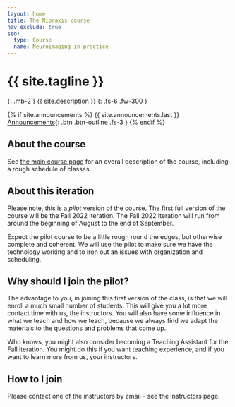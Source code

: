 ```yaml
---
layout: home
title: The Nipraxis course
nav_exclude: true
seo:
  type: Course
  name: Neuroimaging in practice
---
```


# {{ site.tagline }}
{: .mb-2 }
{{ site.description }}
{: .fs-6 .fw-300 }

{% if site.announcements %}
{{ site.announcements.last }}
[Announcements](announcements.md){: .btn .btn-outline .fs-3 }
{% endif %}

## About the course

See [the main course page](https://nipraxis.org) for an overall description of the course, including a rough schedule of classes.

## About this iteration

Please note, this is a *pilot* version of the course.  The first full version of the course will be the Fall 2022 iteration.  The Fall 2022 iteration will run from around the beginning of August to the end of September.

Expect the pilot course to be a little rough round the edges, but otherwise
complete and coherent.   We will use the pilot to make sure we have the
technology working and to iron out an issues with organization and scheduling.

## Why should I join the pilot?

The advantage to you, in joining this first version of the class, is that we will enroll a much small number of students.  This will give you a lot more contact time with us, the instructors.   You will also have some influence in what we teach and how we teach, because we always find we adapt the materials to the questions and problems that come up.

Who knows, you might also consider becoming a Teaching Assistant for the Fall iteration.  You might do this if you want teaching experience, and if you want to learn more from us, your instructors.

## How to I join

Please contact one of the instructors by email - see the instructors page.
